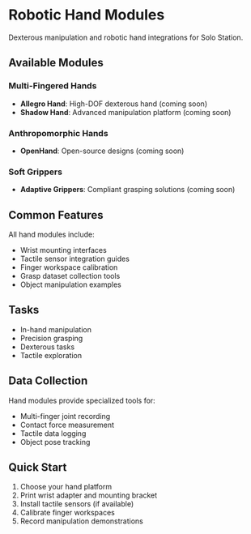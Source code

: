 # Robotic Hand Modules

Dexterous manipulation and robotic hand integrations for Solo Station.

## Available Modules

### Multi-Fingered Hands
- **Allegro Hand**: High-DOF dexterous hand (coming soon)
- **Shadow Hand**: Advanced manipulation platform (coming soon)

### Anthropomorphic Hands
- **OpenHand**: Open-source designs (coming soon)

### Soft Grippers
- **Adaptive Grippers**: Compliant grasping solutions (coming soon)

## Common Features

All hand modules include:
- Wrist mounting interfaces
- Tactile sensor integration guides
- Finger workspace calibration
- Grasp dataset collection tools
- Object manipulation examples

## Tasks

- In-hand manipulation
- Precision grasping
- Dexterous tasks
- Tactile exploration

## Data Collection

Hand modules provide specialized tools for:
- Multi-finger joint recording
- Contact force measurement
- Tactile data logging
- Object pose tracking

## Quick Start

1. Choose your hand platform
2. Print wrist adapter and mounting bracket
3. Install tactile sensors (if available)
4. Calibrate finger workspaces
5. Record manipulation demonstrations
